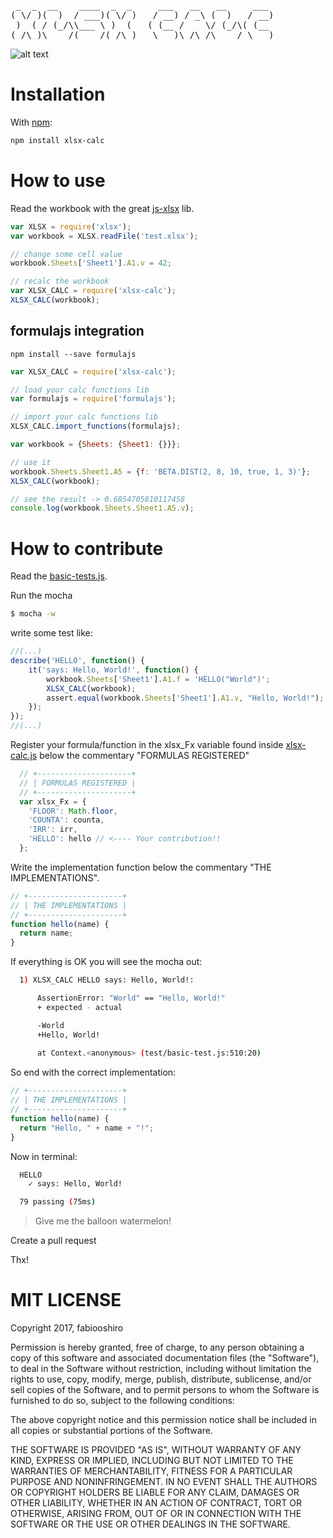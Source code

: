 <pre>
 _  _  __    ____  _  _     ___   __   __     ___ 
( \/ )(  )  / ___)( \/ )   / __) / _\ (  )   / __)
 )  ( / (_/\\___ \ )  (   ( (__ /    \/ (_/\( (__ 
(_/\_)\____/(____/(_/\_)   \___)\_/\_/\____/ \___)</pre>
<div style="clear: both"></div>

![alt text](https://travis-ci.org/fabiooshiro/xlsx-calc.svg?branch=master "Build status")

# Installation
With [npm](https://www.npmjs.org/package/xlsx-calc):
```sh
npm install xlsx-calc
```

# How to use

Read the workbook with the great <a href="https://github.com/SheetJS/js-xlsx">js-xlsx</a> lib.
```js
var XLSX = require('xlsx');
var workbook = XLSX.readFile('test.xlsx');

// change some cell value
workbook.Sheets['Sheet1'].A1.v = 42;

// recalc the workbook
var XLSX_CALC = require('xlsx-calc');
XLSX_CALC(workbook);
```

## formulajs integration

`npm install --save formulajs`

```js
var XLSX_CALC = require('xlsx-calc');

// load your calc functions lib
var formulajs = require('formulajs');

// import your calc functions lib
XLSX_CALC.import_functions(formulajs);

var workbook = {Sheets: {Sheet1: {}}};

// use it
workbook.Sheets.Sheet1.A5 = {f: 'BETA.DIST(2, 8, 10, true, 1, 3)'};
XLSX_CALC(workbook);

// see the result -> 0.6854705810117458
console.log(workbook.Sheets.Sheet1.A5.v);
```

# How to contribute

Read the <a href="https://github.com/fabiooshiro/xlsx-calc/blob/master/test/basic-test.js">basic-tests.js</a>.

Run the mocha
```sh
$ mocha -w
```

write some test like:
```js
//(...)
describe('HELLO', function() {
    it('says: Hello, World!', function() {
        workbook.Sheets['Sheet1'].A1.f = 'HELLO("World")';
        XLSX_CALC(workbook);
        assert.equal(workbook.Sheets['Sheet1'].A1.v, "Hello, World!");
    });
});
//(...)
```

Register your formula/function in the xlsx_Fx variable found inside <a href="https://github.com/fabiooshiro/xlsx-calc/blob/master/xlsx-calc.js">xlsx-calc.js</a> 
below the commentary "FORMULAS REGISTERED"

```js
  // +---------------------+
  // | FORMULAS REGISTERED |
  // +---------------------+
  var xlsx_Fx = {
    'FLOOR': Math.floor,
    'COUNTA': counta,
    'IRR': irr,
    'HELLO': hello // <---- Your contribution!!
  };
```
Write the implementation function below the commentary "THE IMPLEMENTATIONS".

```js
// +---------------------+
// | THE IMPLEMENTATIONS |
// +---------------------+
function hello(name) {
  return name;
}
```

If everything is OK you will see the mocha out:

```sh
  1) XLSX_CALC HELLO says: Hello, World!:

      AssertionError: "World" == "Hello, World!"
      + expected - actual

      -World
      +Hello, World!
      
      at Context.<anonymous> (test/basic-test.js:510:20)
```

So end with the correct implementation:

```js
// +---------------------+
// | THE IMPLEMENTATIONS |
// +---------------------+
function hello(name) {
  return "Hello, " + name + "!";
}
```
Now in terminal:

```sh
  HELLO
    ✓ says: Hello, World!

  79 passing (75ms)
```

> Give me the balloon watermelon!

Create a pull request

Thx!

# MIT LICENSE

Copyright 2017, fabiooshiro

Permission is hereby granted, free of charge, to any person obtaining a copy of this software and associated documentation files (the "Software"), to deal in the Software without restriction, including without limitation the rights to use, copy, modify, merge, publish, distribute, sublicense, and/or sell copies of the Software, and to permit persons to whom the Software is furnished to do so, subject to the following conditions:

The above copyright notice and this permission notice shall be included in all copies or substantial portions of the Software.

THE SOFTWARE IS PROVIDED "AS IS", WITHOUT WARRANTY OF ANY KIND, EXPRESS OR IMPLIED, INCLUDING BUT NOT LIMITED TO THE WARRANTIES OF MERCHANTABILITY, FITNESS FOR A PARTICULAR PURPOSE AND NONINFRINGEMENT. IN NO EVENT SHALL THE AUTHORS OR COPYRIGHT HOLDERS BE LIABLE FOR ANY CLAIM, DAMAGES OR OTHER LIABILITY, WHETHER IN AN ACTION OF CONTRACT, TORT OR OTHERWISE, ARISING FROM, OUT OF OR IN CONNECTION WITH THE SOFTWARE OR THE USE OR OTHER DEALINGS IN THE SOFTWARE.
